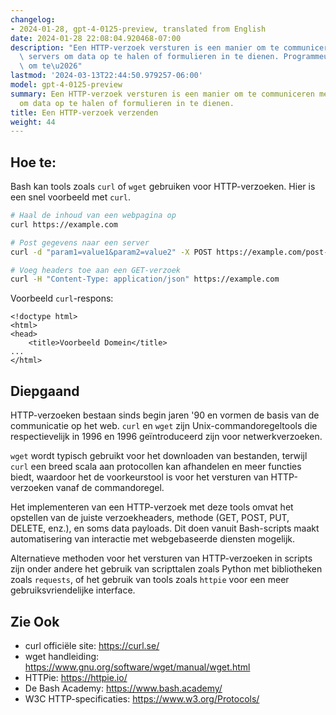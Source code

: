 ```yaml
---
changelog:
- 2024-01-28, gpt-4-0125-preview, translated from English
date: 2024-01-28 22:08:04.920468-07:00
description: "Een HTTP-verzoek versturen is een manier om te communiceren met web\
  \ servers om data op te halen of formulieren in te dienen. Programmeurs doen dit\
  \ om te\u2026"
lastmod: '2024-03-13T22:44:50.979257-06:00'
model: gpt-4-0125-preview
summary: Een HTTP-verzoek versturen is een manier om te communiceren met web servers
  om data op te halen of formulieren in te dienen.
title: Een HTTP-verzoek verzenden
weight: 44
---
```


## Hoe te:
Bash kan tools zoals `curl` of `wget` gebruiken voor HTTP-verzoeken. Hier is een snel voorbeeld met `curl`.

```Bash
# Haal de inhoud van een webpagina op
curl https://example.com

# Post gegevens naar een server
curl -d "param1=value1&param2=value2" -X POST https://example.com/post-endpoint

# Voeg headers toe aan een GET-verzoek
curl -H "Content-Type: application/json" https://example.com
```

Voorbeeld `curl`-respons:

```
<!doctype html>
<html>
<head>
    <title>Voorbeeld Domein</title>
...
</html>
```

## Diepgaand
HTTP-verzoeken bestaan sinds begin jaren '90 en vormen de basis van de communicatie op het web. `curl` en `wget` zijn Unix-commandoregeltools die respectievelijk in 1996 en 1996 geïntroduceerd zijn voor netwerkverzoeken.

`wget` wordt typisch gebruikt voor het downloaden van bestanden, terwijl `curl` een breed scala aan protocollen kan afhandelen en meer functies biedt, waardoor het de voorkeurstool is voor het versturen van HTTP-verzoeken vanaf de commandoregel.

Het implementeren van een HTTP-verzoek met deze tools omvat het opstellen van de juiste verzoekheaders, methode (GET, POST, PUT, DELETE, enz.), en soms data payloads. Dit doen vanuit Bash-scripts maakt automatisering van interactie met webgebaseerde diensten mogelijk.

Alternatieve methoden voor het versturen van HTTP-verzoeken in scripts zijn onder andere het gebruik van scripttalen zoals Python met bibliotheken zoals `requests`, of het gebruik van tools zoals `httpie` voor een meer gebruiksvriendelijke interface.

## Zie Ook
- curl officiële site: https://curl.se/
- wget handleiding: https://www.gnu.org/software/wget/manual/wget.html
- HTTPie: https://httpie.io/
- De Bash Academy: https://www.bash.academy/
- W3C HTTP-specificaties: https://www.w3.org/Protocols/
